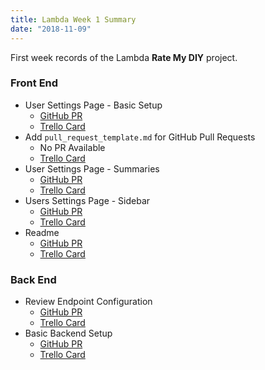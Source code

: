 ```yaml
---
title: Lambda Week 1 Summary
date: "2018-11-09"
---
```


First week records of the Lambda **Rate My DIY** project. 

### Front End
* User Settings Page - Basic Setup
  * [GitHub PR](https://github.com/Lambda-School-Labs/Labs8-RateMyDIY/pull/17)
  * [Trello Card](https://trello.com/c/kzqXHman)
* Add ```pull_request_template.md``` for GitHub Pull Requests
  * No PR Available
  * [Trello Card](https://trello.com/c/nYv7wpqL)
* User Settings Page - Summaries
  * [GitHub PR](https://github.com/Lambda-School-Labs/Labs8-RateMyDIY/pull/13/)
  * [Trello Card](https://trello.com/c/lD1ntQR5)
* Users Settings Page - Sidebar
  * [GitHub PR](https://github.com/Lambda-School-Labs/Labs8-RateMyDIY/pull/7)
  * [Trello Card](https://trello.com/c/pORU7CcL)
* Readme
  * [GitHub PR](https://github.com/Lambda-School-Labs/Labs8-RateMyDIY/pull/2)
  * [Trello Card](https://trello.com/c/FC76t9lV)

### Back End
* Review Endpoint Configuration
  * [GitHub PR](https://github.com/Lambda-School-Labs/Labs8-RateMyDIY/pull/23)
  * [Trello Card](https://trello.com/c/5A3WkuNA)
* Basic Backend Setup
  * [GitHub PR](https://github.com/Lambda-School-Labs/Labs8-RateMyDIY/pull/3)
  * [Trello Card](https://trello.com/c/4ixZ2yFi)